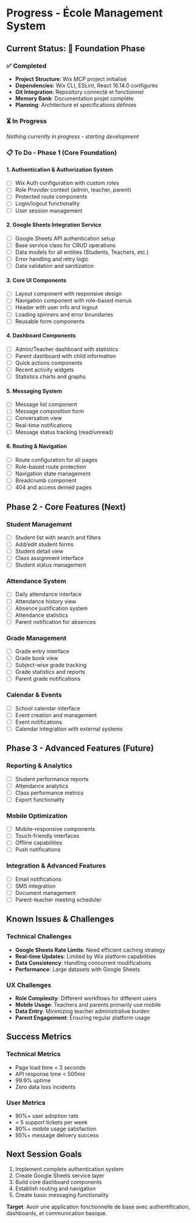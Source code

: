 # Progress - École Management System

## Current Status: 🚀 Foundation Phase

### ✅ Completed
- **Project Structure**: Wix MCP project initialisé
- **Dependencies**: Wix CLI, ESLint, React 16.14.0 configurés
- **Git Integration**: Repository connecté et fonctionnel
- **Memory Bank**: Documentation projet complète
- **Planning**: Architecture et specifications définies

### ⏳ In Progress
*Nothing currently in progress - starting development*

### 📋 To Do - Phase 1 (Core Foundation)

#### 1. Authentication & Authorization System
- [ ] Wix Auth configuration with custom roles
- [ ] Role Provider context (admin, teacher, parent)
- [ ] Protected route components
- [ ] Login/logout functionality
- [ ] User session management

#### 2. Google Sheets Integration Service
- [ ] Google Sheets API authentication setup
- [ ] Base service class for CRUD operations
- [ ] Data models for all entities (Students, Teachers, etc.)
- [ ] Error handling and retry logic
- [ ] Data validation and sanitization

#### 3. Core UI Components
- [ ] Layout component with responsive design
- [ ] Navigation component with role-based menus
- [ ] Header with user info and logout
- [ ] Loading spinners and error boundaries
- [ ] Reusable form components

#### 4. Dashboard Components
- [ ] Admin/Teacher dashboard with statistics
- [ ] Parent dashboard with child information
- [ ] Quick actions components
- [ ] Recent activity widgets
- [ ] Statistics charts and graphs

#### 5. Messaging System
- [ ] Message list component
- [ ] Message composition form
- [ ] Conversation view
- [ ] Real-time notifications
- [ ] Message status tracking (read/unread)

#### 6. Routing & Navigation
- [ ] Route configuration for all pages
- [ ] Role-based route protection
- [ ] Navigation state management
- [ ] Breadcrumb component
- [ ] 404 and access denied pages

## Phase 2 - Core Features (Next)

### Student Management
- [ ] Student list with search and filters
- [ ] Add/edit student forms
- [ ] Student detail view
- [ ] Class assignment interface
- [ ] Student status management

### Attendance System
- [ ] Daily attendance interface
- [ ] Attendance history view
- [ ] Absence justification system
- [ ] Attendance statistics
- [ ] Parent notification for absences

### Grade Management
- [ ] Grade entry interface
- [ ] Grade book view
- [ ] Subject-wise grade tracking
- [ ] Grade statistics and reports
- [ ] Parent grade notifications

### Calendar & Events
- [ ] School calendar interface
- [ ] Event creation and management
- [ ] Event notifications
- [ ] Calendar integration with external systems

## Phase 3 - Advanced Features (Future)

### Reporting & Analytics
- [ ] Student performance reports
- [ ] Attendance analytics
- [ ] Class performance metrics
- [ ] Export functionality

### Mobile Optimization
- [ ] Mobile-responsive components
- [ ] Touch-friendly interfaces
- [ ] Offline capabilities
- [ ] Push notifications

### Integration & Advanced Features
- [ ] Email notifications
- [ ] SMS integration
- [ ] Document management
- [ ] Parent-teacher meeting scheduler

## Known Issues & Challenges

### Technical Challenges
- **Google Sheets Rate Limits**: Need efficient caching strategy
- **Real-time Updates**: Limited by Wix platform capabilities
- **Data Consistency**: Handling concurrent modifications
- **Performance**: Large datasets with Google Sheets

### UX Challenges
- **Role Complexity**: Different workflows for different users
- **Mobile Usage**: Teachers and parents primarily use mobile
- **Data Entry**: Minimizing teacher administrative burden
- **Parent Engagement**: Ensuring regular platform usage

## Success Metrics

### Technical Metrics
- Page load time < 3 seconds
- API response time < 500ms
- 99.9% uptime
- Zero data loss incidents

### User Metrics
- 90%+ user adoption rate
- < 5 support tickets per week
- 80%+ mobile usage satisfaction
- 95%+ message delivery success

## Next Session Goals
1. Implement complete authentication system
2. Create Google Sheets service layer
3. Build core dashboard components
4. Establish routing and navigation
5. Create basic messaging functionality

**Target**: Avoir une application fonctionnelle de base avec authentification, dashboards, et communication basique. 